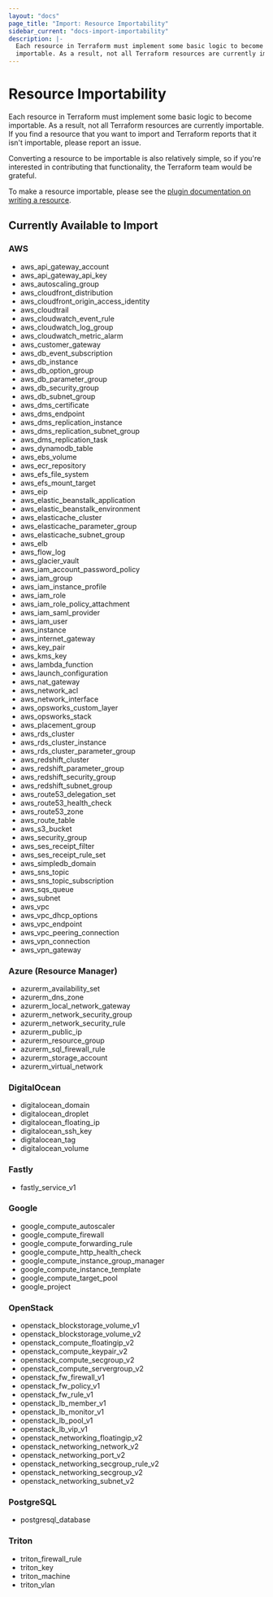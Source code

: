 ```yaml
---
layout: "docs"
page_title: "Import: Resource Importability"
sidebar_current: "docs-import-importability"
description: |-
  Each resource in Terraform must implement some basic logic to become
  importable. As a result, not all Terraform resources are currently importable.
---
```


# Resource Importability

Each resource in Terraform must implement some basic logic to become
importable. As a result, not all Terraform resources are currently importable.
If you find a resource that you want to import and Terraform reports
that it isn't importable, please report an issue.

Converting a resource to be importable is also relatively simple, so if
you're interested in contributing that functionality, the Terraform team
would be grateful.

To make a resource importable, please see the
[plugin documentation on writing a resource](/docs/plugins/provider.html).

## Currently Available to Import

### AWS

* aws_api_gateway_account
* aws_api_gateway_api_key
* aws_autoscaling_group
* aws_cloudfront_distribution
* aws_cloudfront_origin_access_identity
* aws_cloudtrail
* aws_cloudwatch_event_rule
* aws_cloudwatch_log_group
* aws_cloudwatch_metric_alarm
* aws_customer_gateway
* aws_db_event_subscription
* aws_db_instance
* aws_db_option_group
* aws_db_parameter_group
* aws_db_security_group
* aws_db_subnet_group
* aws_dms_certificate
* aws_dms_endpoint
* aws_dms_replication_instance
* aws_dms_replication_subnet_group
* aws_dms_replication_task
* aws_dynamodb_table
* aws_ebs_volume
* aws_ecr_repository
* aws_efs_file_system
* aws_efs_mount_target
* aws_eip
* aws_elastic_beanstalk_application
* aws_elastic_beanstalk_environment
* aws_elasticache_cluster
* aws_elasticache_parameter_group
* aws_elasticache_subnet_group
* aws_elb
* aws_flow_log
* aws_glacier_vault
* aws_iam_account_password_policy
* aws_iam_group
* aws_iam_instance_profile
* aws_iam_role
* aws_iam_role_policy_attachment
* aws_iam_saml_provider
* aws_iam_user
* aws_instance
* aws_internet_gateway
* aws_key_pair
* aws_kms_key
* aws_lambda_function
* aws_launch_configuration
* aws_nat_gateway
* aws_network_acl
* aws_network_interface
* aws_opsworks_custom_layer
* aws_opsworks_stack
* aws_placement_group
* aws_rds_cluster
* aws_rds_cluster_instance
* aws_rds_cluster_parameter_group
* aws_redshift_cluster
* aws_redshift_parameter_group
* aws_redshift_security_group
* aws_redshift_subnet_group
* aws_route53_delegation_set
* aws_route53_health_check
* aws_route53_zone
* aws_route_table
* aws_s3_bucket
* aws_security_group
* aws_ses_receipt_filter
* aws_ses_receipt_rule_set
* aws_simpledb_domain
* aws_sns_topic
* aws_sns_topic_subscription
* aws_sqs_queue
* aws_subnet
* aws_vpc
* aws_vpc_dhcp_options
* aws_vpc_endpoint
* aws_vpc_peering_connection
* aws_vpn_connection
* aws_vpn_gateway


### Azure (Resource Manager)

* azurerm_availability_set
* azurerm_dns_zone
* azurerm_local_network_gateway
* azurerm_network_security_group
* azurerm_network_security_rule
* azurerm_public_ip
* azurerm_resource_group
* azurerm_sql_firewall_rule
* azurerm_storage_account
* azurerm_virtual_network

### DigitalOcean

* digitalocean_domain
* digitalocean_droplet
* digitalocean_floating_ip
* digitalocean_ssh_key
* digitalocean_tag
* digitalocean_volume

### Fastly

* fastly_service_v1

### Google

* google_compute_autoscaler
* google_compute_firewall
* google_compute_forwarding_rule
* google_compute_http_health_check
* google_compute_instance_group_manager
* google_compute_instance_template
* google_compute_target_pool
* google_project

### OpenStack

* openstack_blockstorage_volume_v1
* openstack_blockstorage_volume_v2
* openstack_compute_floatingip_v2
* openstack_compute_keypair_v2
* openstack_compute_secgroup_v2
* openstack_compute_servergroup_v2
* openstack_fw_firewall_v1
* openstack_fw_policy_v1
* openstack_fw_rule_v1
* openstack_lb_member_v1
* openstack_lb_monitor_v1
* openstack_lb_pool_v1
* openstack_lb_vip_v1
* openstack_networking_floatingip_v2
* openstack_networking_network_v2
* openstack_networking_port_v2
* openstack_networking_secgroup_rule_v2
* openstack_networking_secgroup_v2
* openstack_networking_subnet_v2

### PostgreSQL

* postgresql_database

### Triton

* triton_firewall_rule
* triton_key
* triton_machine
* triton_vlan
